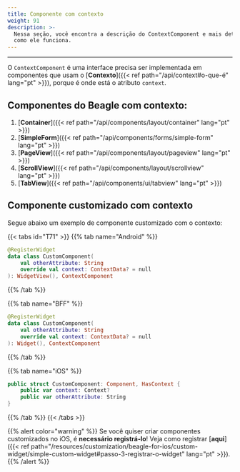```yaml
---
title: Componente com contexto
weight: 91
description: >-
  Nessa seção, você encontra a descrição do ContextComponent e mais detalhes de
  como ele funciona.
---
```


---

O `ContextComponent` é uma interface precisa ser implementada em componentes que usam o [**Contexto**]({{< ref path="/api/context#o-que-é" lang="pt" >}}), porque é onde está o atributo `context`.

## Componentes do Beagle com contexto:

1. [**Container**]({{< ref path="/api/components/layout/container" lang="pt" >}})
2. [**SimpleForm**]({{< ref path="/api/components/forms/simple-form" lang="pt" >}})
3. [**PageView**]({{< ref path="/api/components/layout/pageview" lang="pt" >}})
4. [**ScrollView**]({{< ref path="/api/components/layout/scrollview" lang="pt" >}})
5. [**TabView**]({{< ref path="/api/components/ui/tabview" lang="pt" >}})

## Componente customizado com contexto

Segue abaixo um exemplo de componente customizado com o contexto:

{{< tabs id="T71" >}}
{{% tab name="Android" %}}

```kotlin
@RegisterWidget
data class CustomComponent(
    val otherAttribute: String
    override val context: ContextData? = null
): WidgetView(), ContextComponent
```

{{% /tab %}}

{{% tab name="BFF" %}}

```kotlin
@RegisterWidget
data class CustomComponent(
    val otherAttribute: String
    override val context: ContextData? = null
): Widget(), ContextComponent
```

{{% /tab %}}

{{% tab name="iOS" %}}

```swift
public struct CustomComponent: Component, HasContext {
    public var context: Context?
    public var otherAttribute: String
}
```

{{% /tab %}}
{{< /tabs >}}

{{% alert color="warning" %}}
Se você quiser criar componentes customizados no iOS, é **necessário registrá-lo**! Veja como registrar [**aqui**]({{< ref path="/resources/customization/beagle-for-ios/custom-widget/simple-custom-widget#passo-3-registrar-o-widget" lang="pt" >}}).
{{% /alert %}}
